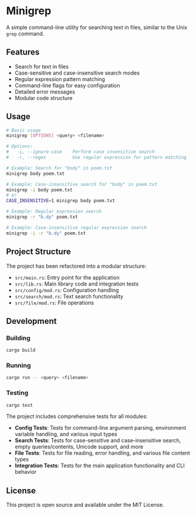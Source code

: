 # Minigrep

A simple command-line utility for searching text in files, similar to the Unix `grep` command.

## Features

- Search for text in files
- Case-sensitive and case-insensitive search modes
- Regular expression pattern matching
- Command-line flags for easy configuration
- Detailed error messages
- Modular code structure

## Usage

```bash
# Basic usage
minigrep [OPTIONS] <query> <filename>

# Options:
#   -i, --ignore-case    Perform case insensitive search
#   -r, --regex          Use regular expression for pattern matching

# Example: Search for "body" in poem.txt
minigrep body poem.txt

# Example: Case-insensitive search for "body" in poem.txt
minigrep -i body poem.txt
# or
CASE_INSENSITIVE=1 minigrep body poem.txt

# Example: Regular expression search
minigrep -r "b.dy" poem.txt

# Example: Case-insensitive regular expression search
minigrep -i -r "b.dy" poem.txt
```

## Project Structure

The project has been refactored into a modular structure:

- `src/main.rs`: Entry point for the application
- `src/lib.rs`: Main library code and integration tests
- `src/config/mod.rs`: Configuration handling
- `src/search/mod.rs`: Text search functionality
- `src/file/mod.rs`: File operations

## Development

### Building

```bash
cargo build
```

### Running

```bash
cargo run -- <query> <filename>
```

### Testing

```bash
cargo test
```

The project includes comprehensive tests for all modules:

- **Config Tests**: Tests for command-line argument parsing, environment variable handling, and various input types
- **Search Tests**: Tests for case-sensitive and case-insensitive search, empty queries/contents, Unicode support, and more
- **File Tests**: Tests for file reading, error handling, and various file content types
- **Integration Tests**: Tests for the main application functionality and CLI behavior

## License

This project is open source and available under the MIT License.
